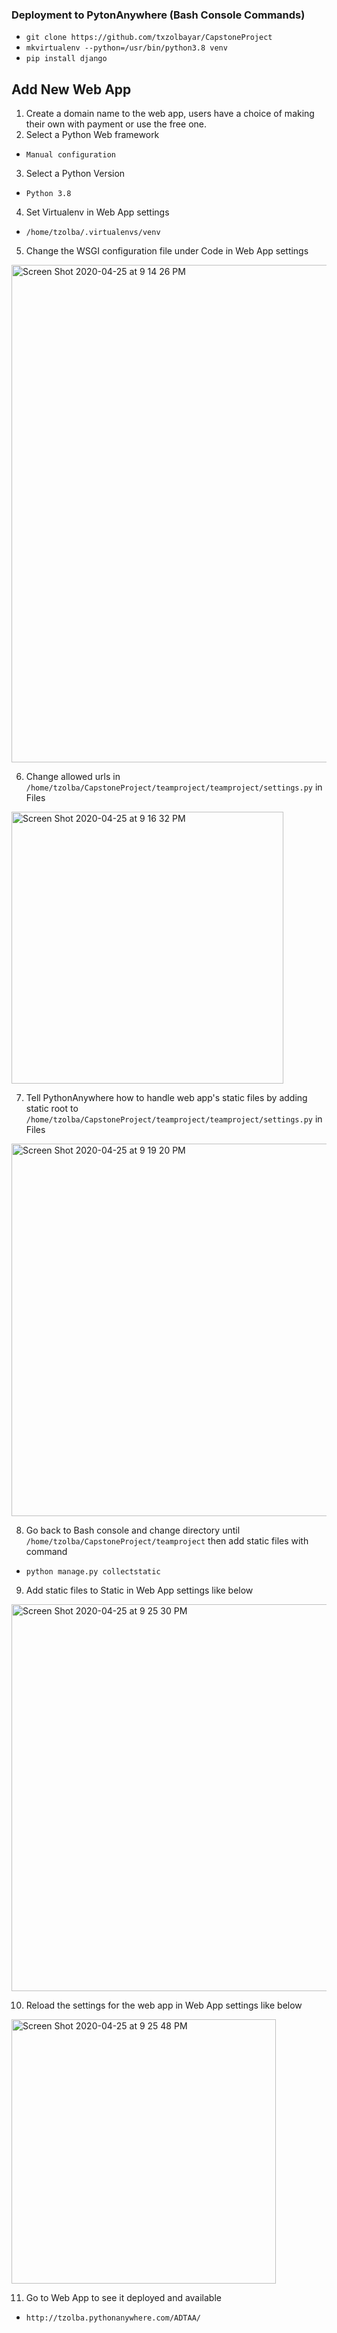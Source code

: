 ### Deployment to PytonAnywhere (Bash Console Commands)
* `git clone https://github.com/txzolbayar/CapstoneProject`
* `mkvirtualenv --python=/usr/bin/python3.8 venv`
* `pip install django`

## Add New Web App
1. Create a domain name to the web app, users have a choice of making their own with payment or use the free one.
2. Select a Python Web framework
* `Manual configuration`
3. Select a Python Version
* `Python 3.8`
4. Set Virtualenv in Web App settings
* `/home/tzolba/.virtualenvs/venv`
5. Change the WSGI configuration file under Code in Web App settings
<img width="796" alt="Screen Shot 2020-04-25 at 9 14 26 PM" src="https://user-images.githubusercontent.com/40209641/80295609-ccf95780-8739-11ea-858c-ea8ccf2006ba.png">

6. Change allowed urls in `/home/tzolba/CapstoneProject/teamproject/teamproject/settings.py` in Files
<img width="435" alt="Screen Shot 2020-04-25 at 9 16 32 PM" src="https://user-images.githubusercontent.com/40209641/80295652-2b263a80-873a-11ea-96ab-1716663cb877.png">

7. Tell PythonAnywhere how to handle web app's static files by adding static root to `/home/tzolba/CapstoneProject/teamproject/teamproject/settings.py` in Files
<img width="596" alt="Screen Shot 2020-04-25 at 9 19 20 PM" src="https://user-images.githubusercontent.com/40209641/80295691-73455d00-873a-11ea-8093-21f8bd0a775e.png">

8. Go back to Bash console and change directory until `/home/tzolba/CapstoneProject/teamproject` then add static files with command
* `python manage.py collectstatic`

9. Add static files to Static in Web App settings like below
<img width="619" alt="Screen Shot 2020-04-25 at 9 25 30 PM" src="https://user-images.githubusercontent.com/40209641/80295804-5eb59480-873b-11ea-81a4-4489c2edd9e3.png">
 
10. Reload the settings for the web app in Web App settings like below
<img width="423" alt="Screen Shot 2020-04-25 at 9 25 48 PM" src="https://user-images.githubusercontent.com/40209641/80295807-62491b80-873b-11ea-9d76-de4b68ebfbd3.png">

11. Go to Web App to see it deployed and available
* `http://tzolba.pythonanywhere.com/ADTAA/`
